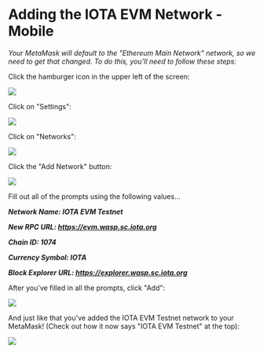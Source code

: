 # Adding the IOTA EVM Network - Mobile

_Your MetaMask will default to the "Ethereum Main Network" network, so we need to get that changed. To do this, you'll need to follow these steps:_



Click the hamburger icon in the upper left of the screen:

![](<../../../.gitbook/assets/image (26) (1) (1) (1) (1).png>)

Click on "Settings":

![](<../../../.gitbook/assets/image (10) (1).png>)

Click on "Networks":

![](<../../../.gitbook/assets/image (6) (1) (1).png>)

Click the "Add Network" button:

![](<../../../.gitbook/assets/image (23) (1) (1) (1) (1).png>)



Fill out all of the prompts using the following values...

_**Network Name: IOTA EVM Testnet**_

_**New RPC URL: https://evm.wasp.sc.iota.org**_

_**Chain ID: 1074**_

_**Currency Symbol: IOTA**_

_**Block Explorer URL: https://explorer.wasp.sc.iota.org**_



After you've filled in all the prompts, click "Add":

![](<../../../.gitbook/assets/image (7) (1) (1) (1) (1) (1).png>)

And just like that you've added the IOTA EVM Testnet network to your MetaMask! (Check out how it now says "IOTA EVM Testnet" at the top):

![](<../../../.gitbook/assets/image (5) (1).png>)
